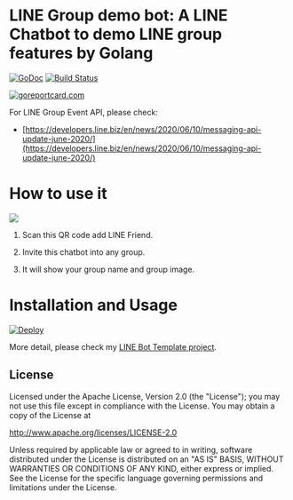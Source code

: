 LINE Group demo bot: A LINE Chatbot to demo LINE group features by Golang
==============

 [![GoDoc](https://godoc.org/github.com/kkdai/linebot-group.svg?status.svg)](https://godoc.org/github.com/kkdai/linebot-group)  [![Build Status](https://travis-ci.org/kkdai/linebot-group.svg?branch=master)](https://travis-ci.org/kkdai/linebot-group.svg)

[![goreportcard.com](https://goreportcard.com/badge/github.com/kkdai/linebot-group)](https://goreportcard.com/report/github.com/kkdai/linebot-group)


For LINE Group Event API, please check:

- [https://developers.line.biz/en/news/2020/06/10/messaging-api-update-june-2020/](https://developers.line.biz/en/news/2020/06/10/messaging-api-update-june-2020/)


How to use it
=============

![](images/emoji-chatbot.png)

1. Scan this QR code add LINE Friend.

2. Invite this chatbot into any group.

3. It will show your group name and group image.

Installation and Usage
=============

[![Deploy](https://www.herokucdn.com/deploy/button.svg)](https://heroku.com/deploy)

More detail, please check my [LINE Bot Template project](https://github.com/kkdai/LineBotTemplate).


License
---------------

Licensed under the Apache License, Version 2.0 (the "License");
you may not use this file except in compliance with the License.
You may obtain a copy of the License at

http://www.apache.org/licenses/LICENSE-2.0

Unless required by applicable law or agreed to in writing, software
distributed under the License is distributed on an "AS IS" BASIS,
WITHOUT WARRANTIES OR CONDITIONS OF ANY KIND, either express or implied.
See the License for the specific language governing permissions and
limitations under the License.

